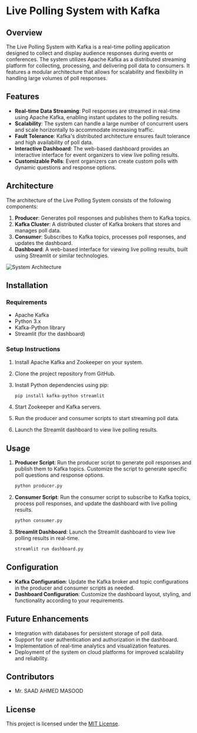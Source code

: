# Live Polling System with Kafka

## Overview

The Live Polling System with Kafka is a real-time polling application designed to collect and display audience responses during events or conferences. The system utilizes Apache Kafka as a distributed streaming platform for collecting, processing, and delivering poll data to consumers. It features a modular architecture that allows for scalability and flexibility in handling large volumes of poll responses.

## Features

- **Real-time Data Streaming**: Poll responses are streamed in real-time using Apache Kafka, enabling instant updates to the polling results.
- **Scalability**: The system can handle a large number of concurrent users and scale horizontally to accommodate increasing traffic.
- **Fault Tolerance**: Kafka's distributed architecture ensures fault tolerance and high availability of poll data.
- **Interactive Dashboard**: The web-based dashboard provides an interactive interface for event organizers to view live polling results.
- **Customizable Polls**: Event organizers can create custom polls with dynamic questions and response options.

## Architecture

The architecture of the Live Polling System consists of the following components:

1. **Producer**: Generates poll responses and publishes them to Kafka topics.
2. **Kafka Cluster**: A distributed cluster of Kafka brokers that stores and manages poll data.
3. **Consumer**: Subscribes to Kafka topics, processes poll responses, and updates the dashboard.
4. **Dashboard**: A web-based interface for viewing live polling results, built using Streamlit or similar technologies.

![System Architecture](architecture_diagram.png)

## Installation

### Requirements

- Apache Kafka
- Python 3.x
- Kafka-Python library
- Streamlit (for the dashboard)

### Setup Instructions

1. Install Apache Kafka and Zookeeper on your system.
2. Clone the project repository from GitHub.
3. Install Python dependencies using pip:

   ```bash
   pip install kafka-python streamlit
   ```

4. Start Zookeeper and Kafka servers.
5. Run the producer and consumer scripts to start streaming poll data.
6. Launch the Streamlit dashboard to view live polling results.

## Usage

1. **Producer Script**: Run the producer script to generate poll responses and publish them to Kafka topics. Customize the script to generate specific poll questions and response options.

   ```bash
   python producer.py
   ```

2. **Consumer Script**: Run the consumer script to subscribe to Kafka topics, process poll responses, and update the dashboard with live polling results.

   ```bash
   python consumer.py
   ```

3. **Streamlit Dashboard**: Launch the Streamlit dashboard to view live polling results in real-time.

   ```bash
   streamlit run dashboard.py
   ```

## Configuration

- **Kafka Configuration**: Update the Kafka broker and topic configurations in the producer and consumer scripts as needed.
- **Dashboard Configuration**: Customize the dashboard layout, styling, and functionality according to your requirements.

## Future Enhancements

- Integration with databases for persistent storage of poll data.
- Support for user authentication and authorization in the dashboard.
- Implementation of real-time analytics and visualization features.
- Deployment of the system on cloud platforms for improved scalability and reliability.

## Contributors

- Mr. SAAD AHMED MASOOD

## License

This project is licensed under the [MIT License](LICENSE).
